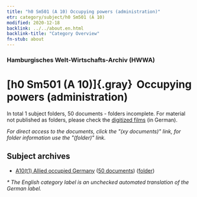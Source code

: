 ```yaml
---
title: "h0 Sm501 (A 10) Occupying powers (administration)"
etr: category/subject/h0 Sm501 (A 10)
modified: 2020-12-18
backlink: ../../about.en.html
backlink-title: "Category Overview"
fn-stub: about
---
```


### Hamburgisches Welt-Wirtschafts-Archiv (HWWA)
# [h0 Sm501 (A 10)]{.gray}&#8201; Occupying powers (administration)&#160; 





In total 1 subject folders, 50 documents - folders incomplete.
For material not published as folders, please check the [digitized films](/film/h1_sh) (in German).

_For direct access to the documents, click the "(xy documents)" link, for folder information use the "(folder)" link._

## Subject archives


- [A10(t1) Allied occupied Germany](../../../geo/about.en.html#A10(t1)) (<a href="https://dfg-viewer.de/show/?tx_dlf[id]=https://pm20.zbw.eu/mets/sh/1872xx/187230/2057xx/205741/public.mets.en.xml" target="_blank">50 documents</a>) ([folder](http://purl.org/pressemappe20/folder/sh/187230,205741))


_* The English category label is an unchecked automated translation of the German label._

